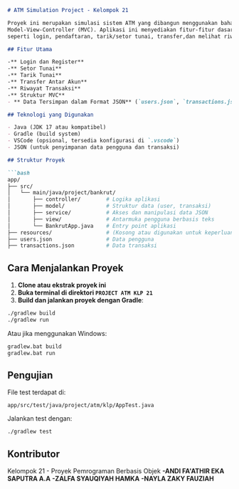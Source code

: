 ````markdown
# ATM Simulation Project - Kelompok 21

Proyek ini merupakan simulasi sistem ATM yang dibangun menggunakan bahasa pemrograman Java dengan struktur
Model-View-Controller (MVC). Aplikasi ini menyediakan fitur-fitur dasar yang umum ditemukan dalam mesin ATM,
seperti login, pendaftaran, tarik/setor tunai, transfer,dan melihat riwayat transaksi.

## Fitur Utama

-** Login dan Register**
-** Setor Tunai**
-** Tarik Tunai**
-** Transfer Antar Akun**
-** Riwayat Transaksi**
-** Struktur MVC**
- ** Data Tersimpan dalam Format JSON** (`users.json`, `transactions.json`)

## Teknologi yang Digunakan

- Java (JDK 17 atau kompatibel)
- Gradle (build system)
- VSCode (opsional, tersedia konfigurasi di `.vscode`)
- JSON (untuk penyimpanan data pengguna dan transaksi)

## Struktur Proyek

```bash
app/
├── src/
│   └── main/java/project/bankrut/
│       ├── controller/        # Logika aplikasi
│       ├── model/             # Struktur data (user, transaksi)
│       ├── service/           # Akses dan manipulasi data JSON
│       ├── view/              # Antarmuka pengguna berbasis teks
│       └── BankrutApp.java    # Entry point aplikasi
├── resources/                 # (Kosong atau digunakan untuk keperluan tambahan)
├── users.json                 # Data pengguna
├── transactions.json          # Data transaksi
````

## Cara Menjalankan Proyek

1. **Clone atau ekstrak proyek ini**
2. **Buka terminal di direktori `PROJECT ATM KLP 21`**
3. **Build dan jalankan proyek dengan Gradle**:

```bash
./gradlew build
./gradlew run
```

Atau jika menggunakan Windows:

```cmd
gradlew.bat build
gradlew.bat run
```

## Pengujian

File test terdapat di:

```
app/src/test/java/project/atm/klp/AppTest.java
```

Jalankan test dengan:

```bash
./gradlew test
```

## Kontributor

Kelompok 21 - Proyek Pemrograman Berbasis Objek
**-ANDI FA'ATHIR EKA SAPUTRA A.A**
**-ZALFA SYAUQIYAH HAMKA**
**-NAYLA ZAKY FAUZIAH**
